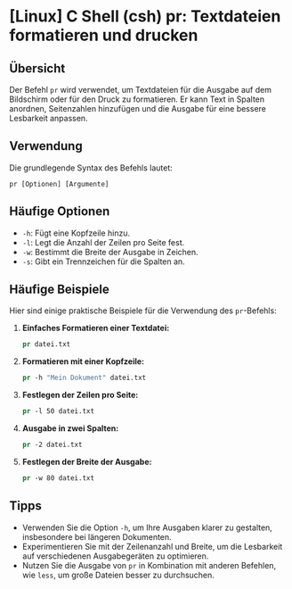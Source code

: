 # [Linux] C Shell (csh) pr: Textdateien formatieren und drucken

## Übersicht
Der Befehl `pr` wird verwendet, um Textdateien für die Ausgabe auf dem Bildschirm oder für den Druck zu formatieren. Er kann Text in Spalten anordnen, Seitenzahlen hinzufügen und die Ausgabe für eine bessere Lesbarkeit anpassen.

## Verwendung
Die grundlegende Syntax des Befehls lautet:

```
pr [Optionen] [Argumente]
```

## Häufige Optionen
- `-h`: Fügt eine Kopfzeile hinzu.
- `-l`: Legt die Anzahl der Zeilen pro Seite fest.
- `-w`: Bestimmt die Breite der Ausgabe in Zeichen.
- `-s`: Gibt ein Trennzeichen für die Spalten an.

## Häufige Beispiele
Hier sind einige praktische Beispiele für die Verwendung des `pr`-Befehls:

1. **Einfaches Formatieren einer Textdatei:**
   ```csh
   pr datei.txt
   ```

2. **Formatieren mit einer Kopfzeile:**
   ```csh
   pr -h "Mein Dokument" datei.txt
   ```

3. **Festlegen der Zeilen pro Seite:**
   ```csh
   pr -l 50 datei.txt
   ```

4. **Ausgabe in zwei Spalten:**
   ```csh
   pr -2 datei.txt
   ```

5. **Festlegen der Breite der Ausgabe:**
   ```csh
   pr -w 80 datei.txt
   ```

## Tipps
- Verwenden Sie die Option `-h`, um Ihre Ausgaben klarer zu gestalten, insbesondere bei längeren Dokumenten.
- Experimentieren Sie mit der Zeilenanzahl und Breite, um die Lesbarkeit auf verschiedenen Ausgabegeräten zu optimieren.
- Nutzen Sie die Ausgabe von `pr` in Kombination mit anderen Befehlen, wie `less`, um große Dateien besser zu durchsuchen.